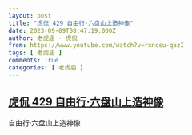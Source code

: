 ```yaml
---
layout: post
title: "虎侃 429 自由行·六盘山上造神像"
date: 2023-09-09T08:47:19.000Z
author: 老虎庙 · 虎侃
from: https://www.youtube.com/watch?v=rxncsu-qazI
tags: [ 老虎庙 ]
comments: True
categories: [ 老虎庙 ]
---
```

<!--1694249239000-->
[虎侃 429 自由行·六盘山上造神像](https://www.youtube.com/watch?v=rxncsu-qazI)
------

<div>
自由行·六盘山上造神像
</div>
